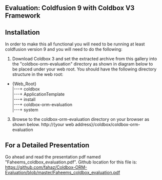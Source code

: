 Evaluation: Coldfusion 9 with Coldbox V3 Framework
--------------------------------------------------


Installation
------------

In order to make this all functional you will need to be running at least coldfusion version 9 and you will need to do the following:

1) Download Coldbox 3 and set the extracted archive from this gallery into the "coldbox-orm-evaluation" directory as shown in diagram below to be placed under your web root.
You should have the following directory structure in the web root:

+ {Web_Root} <br />
|---+ coldbox <br />
    |---+ ApplicationTemplate <br />
    |---+ install <br />
    |---+ coldbox-orm-evaluation <br />
    |---+ system <br />

3) Browse to the coldbox-orm-evaluation directory on your browser as shown below.
http://{your web address}/coldbox/coldbox-orm-evaluation

  

For a Detailed Presentation
---------------------------

Go ahead and read the presentation pdf named "Faheems_coldbox_evaluation.pdf".
Github location for this file is:  https://github.com/fahaz/Coldbox-ORM-Evaluation/blob/master/Faheems_coldbox_evaluation.pdf